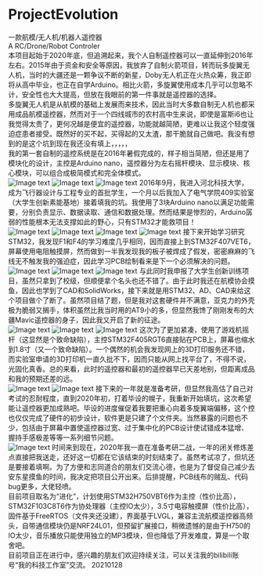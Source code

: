 # ProjectEvolution
一款航模/无人机/机器人遥控器  
A RC/Drone/Robot Controler  
    本项目起始于2020年底，但追溯起来，我个人自制遥控器可以一直延伸到2016年左右。2015年由于资金和安全等原因，我放弃了自制火箭项目，转而玩多旋翼无人机，当时的大疆还是一颗争议不断的新星，Doby无人机正在火热众筹，我正即将从高中毕业，也正在自学Arduino。相比火箭，多旋翼使用成本几乎可以忽略不计，安全性也大大提高，但放在我眼前的第一件事就是遥控器的选择。  
    多旋翼无人机是从航模的基础上发展而来技术，因此当时大多数自制无人机也都采用成品航模遥控器，然而对于一个四线城市的农村高中生来说，即使是富斯i6也让我觉得太贵了，更何况越是便宜的遥控器，功能就越简陋，更难以让我这个轻度强迫症患者接受。既然好的买不起，买得起的又太渣，那干脆就自己做吧。我没有想到的是这个坑到现在我还没有填上，，，，，  
    我的第一套自制的遥控系统是在2016年暑假完成的，样子相当简陋，但还是用了模块化的设计，主控是Arduino nano，遥控器分为左右摇杆模块、显示模块、核心模块，可以组合成极简模式和完全体模式。  
 ![Image text](https://github.com/liulizhi1031/ProjectEvolution/blob/master/Reference/PastProjectImages/2016_1_01.jpg)
 ![Image text](https://github.com/liulizhi1031/ProjectEvolution/blob/master/Reference/PastProjectImages/2016_1_02.jpg)
 ![Image text](https://github.com/liulizhi1031/ProjectEvolution/blob/master/Reference/PastProjectImages/2016_1_03.jpg)
    2016年9月，我进入河北科技大学，成为飞行器设计与工程专业的首批学生，一个月以后我加入了电气学院409实验室（大学生创新素能基地）接着填我的坑。我使用了3块Arduino nano以满足功能需要，分别负责显示、数据读取、通信和数据处理。然而结果是惨烈的，Arduino孱弱的性能根本无法支撑如此的野心，只有STM32才能救项目！  
 ![Image text](https://github.com/liulizhi1031/ProjectEvolution/blob/master/Reference/PastProjectImages/2016_2_01.jpg)
 ![Image text](https://github.com/liulizhi1031/ProjectEvolution/blob/master/Reference/PastProjectImages/2016_2_02.jpg)
 ![Image text](https://github.com/liulizhi1031/ProjectEvolution/blob/master/Reference/PastProjectImages/2016_2_03.jpg)
 ![Image text](https://github.com/liulizhi1031/ProjectEvolution/blob/master/Reference/PastProjectImages/2016_2_04.jpg)
    接下来开始学习研究STM32，我发现F1和F4的学习难度几乎相同，因而直接上到STM32F407VET6，屏幕使用电阻触摸屏，然而做到一半我发现我的板子被焊成了假发，密密麻麻的飞线无不触发我的强迫症，因此学习PCB绘制看来是下一个必须解决的问题。  
 ![Image text](https://github.com/liulizhi1031/ProjectEvolution/blob/master/Reference/PastProjectImages/2017_1_01.jpg)
 ![Image text](https://github.com/liulizhi1031/ProjectEvolution/blob/master/Reference/PastProjectImages/2017_1_02.jpg)
 ![Image text](https://github.com/liulizhi1031/ProjectEvolution/blob/master/Reference/PastProjectImages/2017_1_03.jpg)
    与此同时我申报了大学生创新训练项目，虽然只拿到了校级，但顺便拿个名头也还不错了。由于此时我还在航模协会摸鱼，因此也学到了CAD和SolidWorks，接下来就是用STM32、AD、CAD来给这个项目做个了断了。虽然项目结了题，但是我对这套硬件并不满意，亚克力的外壳极为脆弱又搁手，体积虽然比我当时用的AT9小的多，但显然我馋了刚刚发布的大疆Mavic遥控器的身子，因此我又开启了新的征途。  
 ![Image text](https://github.com/liulizhi1031/ProjectEvolution/blob/master/Reference/PastProjectImages/2017_2_01.jpg)
 ![Image text](https://github.com/liulizhi1031/ProjectEvolution/blob/master/Reference/PastProjectImages/2017_2_02.jpg)
 ![Image text](https://github.com/liulizhi1031/ProjectEvolution/blob/master/Reference/PastProjectImages/2017_2_03.jpg)
    这次为了更加紧凑，使用了游戏机摇杆（这显然是个致命缺陷），主控STM32F405RGT6直接贴在PCB上，屏幕也缩水到1.8寸（又一个致命缺陷）。一个偶然的机会我发现网上的3D打印服务还不错，而实验室申请的3D打印机一直久批不下，因而只能从网上找平台了，不得不说，光固化真香。总的来看，此时的遥控器和最初的遥控器早已天差地别，但距离成品和我的预期还差的远。  
 ![Image text](https://github.com/liulizhi1031/ProjectEvolution/blob/master/Reference/PastProjectImages/2018_01.jpg)
 ![Image text](https://github.com/liulizhi1031/ProjectEvolution/blob/master/Reference/PastProjectImages/2018_2020_1.jpg)
    接下来的一年就是准备考研，但显然我高估了自己对考试的忍耐程度，直到2020年初，打着毕设的幌子，我重新开始填坑，这次希望能让遥控器更加成熟吧。毕设的进度催促着我要把重心向着多旋翼端偏移，这个控也仅仅完成了硬件的初步设计，软件更是只建了个文件夹。当然暴露的问题也不少，包括由于屏幕中置使遥控器过宽、过于集中化的PCB设计使试错成本猛增、握持手感极差等等一系列细节问题。  
 ![Image text](https://github.com/liulizhi1031/ProjectEvolution/blob/master/Reference/PastProjectImages/2018_2020_2.jpg)
    时间来到现在，2020年我一直在准备考研二战，一年的闭关修炼差点直接把我送走，还好这一切都在它该结束的时刻结束了。虽然考试凉了，但坑还是要接着填啊。为了方便和志同道合的朋友们交流心德，也是为了督促自己减少去安东星摸鱼的时间，我决定把项目公开出来。后排提醒，PCB线布的贼乱、代码bug更多，大佬轻喷。  
    目前项目取名为“进化”，计划使用STM32H750VBT6作为主控（性价比高），STM32F103C8T6作为协处理器（主控IO太少），3.5寸电容触摸屏（性价比高），固件基于FreeRTOS（文件夹还没建），界面基于LVGL，兼容主流航模遥控器高频头，自带通信模块仍是NRF24L01，但预留扩展接口，稍微遗憾的是由于H750的IO太少，音乐播放只能使用独立的MP3模块，但也降低了开发难度，算是一个取舍吧。  
    目前项目正在进行中，感兴趣的朋友们欢迎持续关注，可以关注我的bilibili账号“我的科技工作室”交流。 20210128
